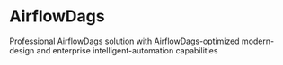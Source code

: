 # AirflowDags
Professional AirflowDags solution with AirflowDags-optimized modern-design and enterprise intelligent-automation capabilities
